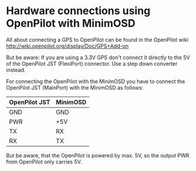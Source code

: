 # Hardware connections using OpenPilot with MinimOSD #

All about connecting a GPS to OpenPilot can be found in the OpenPilot wiki http://wiki.openpilot.org/display/Doc/GPS+Add-on

But be aware: If you are using a 3.3V GPS don't connect it directly to the 5V of the OpenPilot JST (FlexiPort) connector.
Use a step down converter instead.


For connecting the OpenPilot with the MinimOSD you have to connect the OpenPilot JST (MainPort) with the MinimOSD as follows:


| **OpenPilot JST** | **MinimOSD** |
|:------------------|:-------------|
| GND               | GND          |
| PWR               | +5V          |
| TX                | RX           |
| RX                | TX           |


But be aware, that the OpenPilot is powered by max. 5V, so the output PWR from OpenPilot only carries 5V.